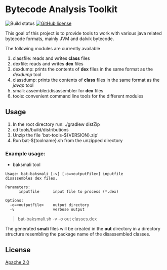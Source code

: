 # Bytecode Analysis Toolkit

![Build status](https://github.com/netomi/bat/workflows/build-status/badge.svg)
[![GitHub license](https://img.shields.io/github/license/netomi/bat)](https://github.com/netomi/bat/blob/master/LICENSE)

This goal of this project is to provide tools to work with various java related bytecode formats, mainly JVM and dalvik bytecode.

The following modules are currently available

1. classfile: reads and writes **class** files
2. dexfile: reads and writes **dex** files
3. dexdump: prints the contents of **dex** files in the same format as the _dexdump_ tool
4. classdump: prints the contents of **class** files in the same format as the _javap_ tool
4. smali: assembler/disassembler for **dex** files
5. tools: convenient command line tools for the different modules

## Usage

1. In the root directory run: ./gradlew distZip
2. cd tools/build/distributions
3. Unzip the file 'bat-tools-${VERSION}.zip'
4. Run bat-${toolname}.sh from the unzipped directory

### Example usage:

* baksmali tool

```shell
Usage: bat-baksmali [-v] [-o=<outputFile>] inputfile
disassembles dex files.

Parameters:
      inputfile      input file to process (*.dex)

Options:
  -o=<outputFile>    output directory
  -v                 verbose output

```
> bat-baksmali.sh -v -o out classes.dex

The generated **smali** files will be created in the **out** directory in a directory structure resembling the package name of the disassembled classes.
## License
[Apache 2.0](http://www.apache.org/licenses/LICENSE-2.0.html)
